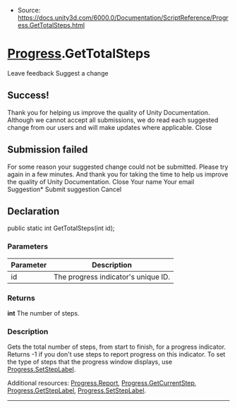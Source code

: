 * Source: https://docs.unity3d.com/6000.0/Documentation/ScriptReference/Progress.GetTotalSteps.html

#  [Progress](https://docs.unity3d.com/6000.0/Documentation/ScriptReference/Progress.html).GetTotalSteps
Leave feedback
Suggest a change
## Success!
Thank you for helping us improve the quality of Unity Documentation. Although we cannot accept all submissions, we do read each suggested change from our users and will make updates where applicable.
Close
## Submission failed
For some reason your suggested change could not be submitted. Please <a>try again</a> in a few minutes. And thank you for taking the time to help us improve the quality of Unity Documentation.
Close
Your name Your email Suggestion* Submit suggestion
Cancel
## Declaration
public static int GetTotalSteps(int id); 
### Parameters
Parameter | Description  
---|---  
id | The progress indicator's unique ID.  
### Returns
**int** The number of steps. 
### Description
Gets the total number of steps, from start to finish, for a progress indicator.
Returns -1 if you don't use steps to report progress on this indicator. To set the type of steps that the progress window displays, use [Progress.SetStepLabel](https://docs.unity3d.com/6000.0/Documentation/ScriptReference/Progress.SetStepLabel.html).  
  
Additional resources: [Progress.Report](https://docs.unity3d.com/6000.0/Documentation/ScriptReference/Progress.Report.html), [Progress.GetCurrentStep](https://docs.unity3d.com/6000.0/Documentation/ScriptReference/Progress.GetCurrentStep.html), [Progress.GetStepLabel](https://docs.unity3d.com/6000.0/Documentation/ScriptReference/Progress.GetStepLabel.html), [Progress.SetStepLabel](https://docs.unity3d.com/6000.0/Documentation/ScriptReference/Progress.SetStepLabel.html).
* * *
